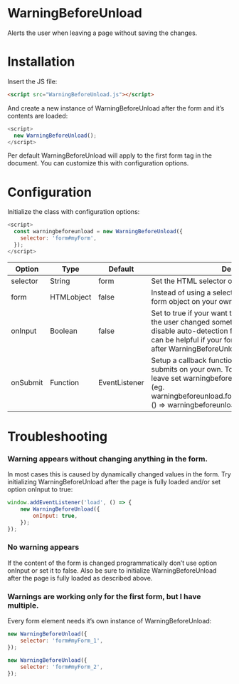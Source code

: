 # WarningBeforeUnload
Alerts the user when leaving a page without saving the changes.

# Installation
Insert the JS file:

```html
<script src="WarningBeforeUnload.js"></script>
```

And create a new instance of WarningBeforeUnload after the form and it’s contents are loaded:

```javascript
<script>
  new WarningBeforeUnload();
</script>
```

Per default WarningBeforeUnload will apply to the first form tag in the document. You can customize this with configuration options.

# Configuration
Initialize the class with configuration options:

```javascript
<script>
  const warningbeforeunload = new WarningBeforeUnload({
    selector: 'form#myForm',
  });
</script>
```

|Option|Type|Default|Description|
|------|----|-------|-----------|
|selector|String|form|Set the HTML selector of your form.|
|form|HTMLobject|false|Instead of using a selector you can set the HTML form object on your own.|
|onInput|Boolean|false|Set to true if your want to apply warnings only when the user changed something on it’s own and to disable auto-detection for dynamic changes. This can be helpful if your form has changed dynamically after WarningBeforeUnload is loaded.|
|onSubmit|Function|EventListener|Setup a callback function if you want to handle form submits on your own. To supress the warning on page leave set warningbeforeunload.preventUnload = false (eg. warningbeforeunload.form.addEventListener('submit', () => warningbeforeunload.preventUnload = false))|

# Troubleshooting
### Warning appears without changing anything in the form.
In most cases this is caused by dynamically changed values in the form. Try initializing WarningBeforeUnload after the page is fully loaded and/or set option onInput to true:

```javascript
window.addEventListener('load', () => {
    new WarningBeforeUnload({
        onInput: true,
    });
});
```

### No warning appears
If the content of the form is changed programmatically don’t use option onInput or set it to false. Also be sure to initialize WarningBeforeUnload after the page is fully loaded as described above.

### Warnings are working only for the first form, but I have multiple.
Every form element needs it’s own instance of WarningBeforeUnload:

```javascript
new WarningBeforeUnload({
    selector: 'form#myForm_1',
});

new WarningBeforeUnload({
    selector: 'form#myForm_2',
});
```
